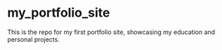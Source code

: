 # my_portfolio_site
This is the repo for my first portfolio site, showcasing my education and personal projects.
